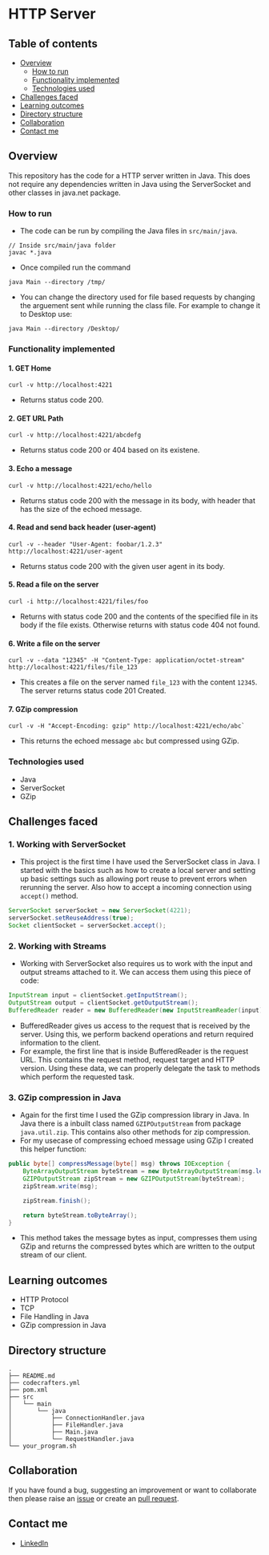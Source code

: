 # HTTP Server

## Table of contents

- [Overview](#overview)
  - [How to run](#how-to-run)
  - [Functionality implemented](#functionality-implemented)
  - [Technologies used](#technologies-used)
- [Challenges faced](#challenges-faced)
- [Learning outcomes](#learning-outcomes)
- [Directory structure](#directory-structure)
- [Collaboration](#collaboration)
- [Contact me](#contact-me)

## Overview
This repository has the code for a HTTP server written in Java. This does not require any dependencies written in Java using the ServerSocket and other classes in java.net package.

### How to run
- The code can be run by compiling the Java files in `src/main/java`.
```
// Inside src/main/java folder
javac *.java
```
- Once compiled run the command
```
java Main --directory /tmp/
```
- You can change the directory used for file based requests by changing the arguement sent while running the class file. For example to change it to Desktop use:
```
java Main --directory /Desktop/
```

### Functionality implemented
#### 1. GET Home
```
curl -v http://localhost:4221
```
- Returns status code 200.

#### 2. GET URL Path
```
curl -v http://localhost:4221/abcdefg
```
- Returns status code 200 or 404 based on its existene.

#### 3. Echo a message
```
curl -v http://localhost:4221/echo/hello
```
- Returns status code 200 with the message in its body, with header that has the size of the echoed message.

#### 4. Read and send back header (user-agent)
```
curl -v --header "User-Agent: foobar/1.2.3" http://localhost:4221/user-agent
```
- Returns status code 200 with the given user agent in its body.

#### 5. Read a file on the server
```
curl -i http://localhost:4221/files/foo
```
- Returns with status code 200 and the contents of the specified file in its body if the file exists. Otherwise returns with status code 404 not found.

#### 6. Write a file on the server
```
curl -v --data "12345" -H "Content-Type: application/octet-stream" http://localhost:4221/files/file_123
```
- This creates a file on the server named `file_123` with the content `12345`. The server returns status code 201 Created.

#### 7. GZip compression
```
curl -v -H "Accept-Encoding: gzip" http://localhost:4221/echo/abc`
```
- This returns the echoed message `abc` but compressed using GZip.

### Technologies used
- Java
- ServerSocket
- GZip

## Challenges faced
### 1. Working with ServerSocket
- This project is the first time I have used the ServerSocket class in Java. I started with the basics such as how to create a local server and setting up basic settings such as allowing port reuse to prevent errors when rerunning the server. Also how to accept a incoming connection using `accept()` method.

```java
ServerSocket serverSocket = new ServerSocket(4221);
serverSocket.setReuseAddress(true);
Socket clientSocket = serverSocket.accept();
```

### 2. Working with Streams
- Working with ServerSocket also requires us to work with the input and output streams attached to it. We can access them using this piece of code:
```java
InputStream input = clientSocket.getInputStream();
OutputStream output = clientSocket.getOutputStream();
BufferedReader reader = new BufferedReader(new InputStreamReader(input));
```
- BufferedReader gives us access to the request that is received by the server. Using this, we perform backend operations and return required information to the client. 
- For example, the first line that is inside BufferedReader is the request URL. This contains the request method, request target and HTTP version. Using these data, we can properly delegate the task to methods which perform the requested task.

### 3. GZip compression in Java
- Again for the first time I used the GZip compression library in Java. In Java there is a inbuilt class named `GZIPOutputStream` from package `java.util.zip`. This contains also other methods for zip compression.
- For my usecase of compressing echoed message using GZip I created this helper function:
```java
public byte[] compressMessage(byte[] msg) throws IOException {
    ByteArrayOutputStream byteStream = new ByteArrayOutputStream(msg.length);
    GZIPOutputStream zipStream = new GZIPOutputStream(byteStream);
    zipStream.write(msg);

    zipStream.finish();

    return byteStream.toByteArray();
}
```
- This method takes the message bytes as input, compresses them using GZip and returns the compressed bytes which are written to the output stream of our client.

## Learning outcomes
- HTTP Protocol
- TCP
- File Handling in Java
- GZip compression in Java

## Directory structure

```
.
├── README.md
├── codecrafters.yml
├── pom.xml
├── src
│   └── main
│       └── java
│           ├── ConnectionHandler.java
│           ├── FileHandler.java
│           ├── Main.java
│           └── RequestHandler.java
└── your_program.sh
```

## Collaboration

If you have found a bug, suggesting an improvement or want to collaborate then please raise an [issue](https://github.com/DarshanVaishya/http-server/issues) or create an [pull request](https://github.com/DarshanVaishya/http-server/pulls).

## Contact me

- [LinkedIn](https://www.linkedin.com/in/darshan-vaishya-ba99001a9/)
